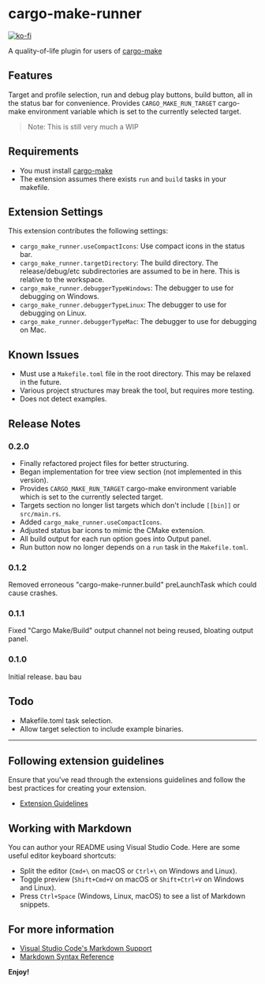 # cargo-make-runner

[![ko-fi](https://ko-fi.com/img/githubbutton_sm.svg)](https://ko-fi.com/R6R8PGIU6)

A quality-of-life plugin for users of [cargo-make](https://github.com/sagiegurari/cargo-make)

## Features

Target and profile selection, run and debug play buttons, build button, all in the status bar for convenience.
Provides `CARGO_MAKE_RUN_TARGET` cargo-make environment variable which is set to the currently selected target.

> Note: This is still very much a WIP

## Requirements

* You must install [cargo-make](https://github.com/sagiegurari/cargo-make)
* The extension assumes there exists `run` and `build` tasks in your makefile.

## Extension Settings

This extension contributes the following settings:

* `cargo_make_runner.useCompactIcons`: Use compact icons in the status bar.
* `cargo_make_runner.targetDirectory`: The build directory. The release/debug/etc subdirectories are assumed to be in here. This is relative to the workspace.
* `cargo_make_runner.debuggerTypeWindows`: The debugger to use for debugging on Windows.
* `cargo_make_runner.debuggerTypeLinux`: The debugger to use for debugging on Linux.
* `cargo_make_runner.debuggerTypeMac`: The debugger to use for debugging on Mac. 

## Known Issues

* Must use a `Makefile.toml` file in the root directory. This may be relaxed in the future.
* Various project structures may break the tool, but requires more testing.
* Does not detect examples.

## Release Notes

### 0.2.0

* Finally refactored project files for better structuring.
* Began implementation for tree view section (not implemented in this version).
* Provides `CARGO_MAKE_RUN_TARGET` cargo-make environment variable which is set to the currently selected target.
* Targets section no longer list targets which don't include `[[bin]]` or `src/main.rs`.
* Added `cargo_make_runner.useCompactIcons`.
* Adjusted status bar icons to mimic the CMake extension.
* All build output for each run option goes into Output panel.
* Run button now no longer depends on a `run` task in the `Makefile.toml`.

### 0.1.2

Removed erroneous "cargo-make-runner.build" preLaunchTask which could cause crashes.

### 0.1.1

Fixed "Cargo Make/Build" output channel not being reused, bloating output panel.

### 0.1.0

Initial release. bau bau

## Todo

* Makefile.toml task selection.
* Allow target selection to include example binaries.

---

## Following extension guidelines

Ensure that you've read through the extensions guidelines and follow the best practices for creating your extension.

* [Extension Guidelines](https://code.visualstudio.com/api/references/extension-guidelines)

## Working with Markdown

You can author your README using Visual Studio Code. Here are some useful editor keyboard shortcuts:

* Split the editor (`Cmd+\` on macOS or `Ctrl+\` on Windows and Linux).
* Toggle preview (`Shift+Cmd+V` on macOS or `Shift+Ctrl+V` on Windows and Linux).
* Press `Ctrl+Space` (Windows, Linux, macOS) to see a list of Markdown snippets.

## For more information

* [Visual Studio Code's Markdown Support](http://code.visualstudio.com/docs/languages/markdown)
* [Markdown Syntax Reference](https://help.github.com/articles/markdown-basics/)

**Enjoy!**

